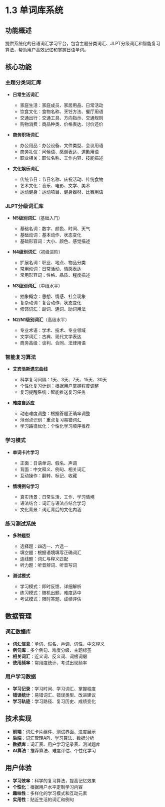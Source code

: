# 1.3 单词库系统

## 功能概述
提供系统化的日语词汇学习平台，包含主题分类词汇、JLPT分级词汇和智能复习算法，帮助用户高效记忆和掌握日语单词。

## 核心功能

### 主题分类词汇库
- **日常生活词汇**
  - 家庭生活：家庭成员、家居用品、日常活动
  - 饮食文化：食物名称、烹饪方法、餐厅用语
  - 交通出行：交通工具、方向指示、交通规则
  - 购物消费：商品种类、价格表达、讨价还价
  
- **商务职场词汇**
  - 办公用品：办公设备、文件类型、会议用语
  - 商务礼仪：问候语、感谢表达、道歉用语
  - 职业相关：职位名称、工作内容、技能描述
  
- **文化娱乐词汇**
  - 传统节日：节日名称、庆祝活动、传统食物
  - 艺术文化：音乐、电影、文学、美术
  - 运动健身：运动项目、健身器材、比赛用语

### JLPT分级词汇库
- **N5级别词汇**（基础入门）
  - 基础名词：数字、颜色、时间、天气
  - 基础动词：基本动作、状态变化
  - 基础形容词：大小、颜色、感觉描述
  
- **N4级别词汇**（初级进阶）
  - 扩展名词：职业、地点、物品分类
  - 常用动词：日常活动、情感表达
  - 常用形容词：性格、品质、程度描述
  
- **N3级别词汇**（中级水平）
  - 抽象概念：思想、情感、社会现象
  - 复杂动词：复合动作、状态变化
  - 修饰词汇：副词、连词、助词用法
  
- **N2/N1级别词汇**（高级水平）
  - 专业术语：学术、技术、专业领域
  - 文学词汇：古典、现代文学表达
  - 商务高级：谈判、合同、法律用语

### 智能复习算法
- **艾宾浩斯遗忘曲线**
  - 科学复习间隔：1天、3天、7天、15天、30天
  - 个性化复习计划：根据用户掌握程度调整
  - 复习提醒系统：智能推送复习任务
  
- **难度自适应**
  - 动态难度调整：根据答题正确率调整
  - 薄弱点识别：重点复习易错词汇
  - 学习路径优化：个性化学习顺序推荐

### 学习模式
- **单词卡片学习**
  - 正面：日语单词、假名、声调
  - 背面：中文释义、例句、相关词汇
  - 互动操作：翻转、标记、收藏
  
- **情境例句学习**
  - 真实场景：日常生活、工作、学习情境
  - 语法结合：词汇与语法点结合学习
  - 文化背景：词汇背后的文化内涵

### 练习测试系统
- **多种题型**
  - 选择题：四选一、六选一
  - 填空题：根据语境填写正确词汇
  - 连线题：词汇与释义匹配
  - 听力题：听音辨词、听音写词
  
- **测试模式**
  - 学习模式：即时反馈、详细解析
  - 练习模式：随机出题、难度适中
  - 考试模式：限时答题、成绩评估

## 数据管理

### 词汇数据库
- **词汇信息**：单词、假名、声调、词性、中文释义
- **例句库**：多个例句、难度分级、主题标签
- **相关词汇**：近义词、反义词、词根词缀
- **使用频率**：常用度统计、考试出现频率

### 用户学习数据
- **学习记录**：学习时间、学习词汇、掌握程度
- **错误统计**：易错词汇、错误类型、改进建议
- **学习轨迹**：学习路径、复习历史、成绩变化

## 技术实现
- **前端**：词汇卡片组件、测试界面、进度展示
- **后端**：词汇管理API、学习算法、数据分析
- **数据库**：词汇表、用户学习记录表、测试题库
- **AI算法**：推荐算法、难度评估、个性化学习

## 用户体验
- **学习效率**：科学的复习算法，提高记忆效果
- **个性化**：根据用户水平定制学习内容
- **趣味性**：多样化的学习模式和互动元素
- **实用性**：贴近生活的词汇和例句 
